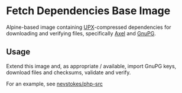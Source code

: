 # Fetch Dependencies Base Image

Alpine-based image containing [UPX](https://github.com/upx/upx)-compressed dependencies for downloading and verifying files, specifically [Axel](https://github.com/axel-download-accelerator/axel) and [GnuPG](https://gnupg.org).


## Usage

Extend this image and, as appropriate / available, import GnuPG keys, download files and checksums, validate and verify.

For an example, see [nevstokes/php-src](https://github.com/nevstokes/docker-php-src/tree/fetchdeps)

